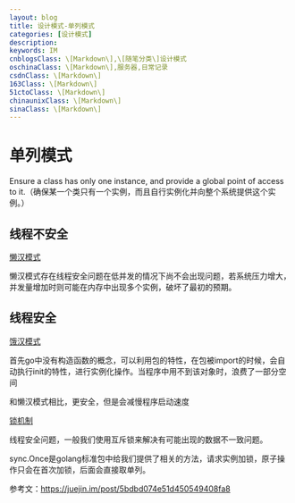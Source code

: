 ```yaml
---
layout: blog
title: 设计模式-单列模式
categories: [设计模式]
description: 
keywords: IM
cnblogsClass: \[Markdown\],\[随笔分类\]设计模式
oschinaClass: \[Markdown\],服务器,日常记录
csdnClass: \[Markdown\]
163Class: \[Markdown\]
51ctoClass: \[Markdown\]
chinaunixClass: \[Markdown\]
sinaClass: \[Markdown\]
---
```


# 单列模式
Ensure a class has only one instance, and provide a global point of access to it.（确保某一个类只有一个实例，而且自行实例化并向整个系统提供这个实例。）


## 线程不安全

[懒汉模式](https://github.com/WalkingSun/DesignPattern/tree/master/singleton/singleton02.go)

懒汉模式存在线程安全问题在低并发的情况下尚不会出现问题，若系统压力增大，并发量增加时则可能在内存中出现多个实例，破坏了最初的预期。

## 线程安全

[饿汉模式](https://github.com/WalkingSun/DesignPattern/tree/master/singleton/singleton.go)

首先go中没有构造函数的概念，可以利用包的特性，在包被import的时候，会自动执行init的特性，进行实例化操作。当程序中用不到该对象时，浪费了一部分空间

和懒汉模式相比，更安全，但是会减慢程序启动速度

[锁机制](https://github.com/WalkingSun/DesignPattern/tree/master/singleton/singleton03.go)

线程安全问题，一般我们使用互斥锁来解决有可能出现的数据不一致问题。

sync.Once是golang标准包中给我们提供了相关的方法，请求实例加锁，原子操作只会在首次加锁，后面会直接取单列。

参考文：https://juejin.im/post/5bdbd074e51d450549408fa8
